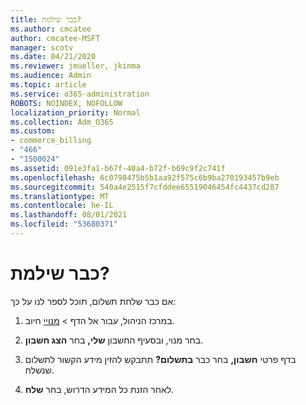 ```yaml
---
title: כבר שילמת?
ms.author: cmcatee
author: cmcatee-MSFT
manager: scotv
ms.date: 04/21/2020
ms.reviewer: jmueller, jkinma
ms.audience: Admin
ms.topic: article
ms.service: o365-administration
ROBOTS: NOINDEX, NOFOLLOW
localization_priority: Normal
ms.collection: Adm_O365
ms.custom:
- commerce_billing
- "466"
- "1500024"
ms.assetid: 091e3fa1-b67f-40a4-b72f-b69c9f2c741f
ms.openlocfilehash: 6c0798475b5b1aa92f575c6b9ba270193457b9eb
ms.sourcegitcommit: 540a4e2515f7cfddee65519046454fc4437cd287
ms.translationtype: MT
ms.contentlocale: he-IL
ms.lasthandoff: 08/01/2021
ms.locfileid: "53680371"
---
```

# <a name="already-paid"></a>כבר שילמת?

אם כבר שלחת תשלום, תוכל לספר לנו על כך:
  
1. במרכז הניהול, עבור אל  הדף \> [מנויי](https://go.microsoft.com/fwlink/p/?linkid=842054) חיוב.

2. בחר מנוי, ובסעיף החשבון **שלי,** בחר **הצג חשבון**.

3. בדף פרטי **חשבון,** בחר כבר **בתשלום?** תתבקש להזין מידע הקשור לתשלום שנשלח.

4. לאחר הזנת כל המידע הדרוש, בחר **שלח**.